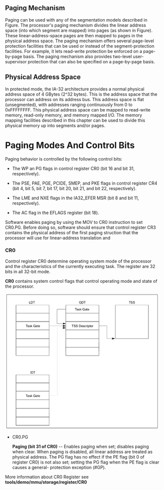 Paging Mechanism
----------------------------------------------

Paging can be used with any of the segmentation models described in Figure. The
processor's paging mechanism divides the linear address space (into which 
segment are mapped) into pages (as shown in Figure). These linear-address-space
pages are then mapped to pages in the physical address space. The paging 
mechanism offers several page-level protection facilities that can be used or
instead of the segment-protection facilities. For example, it lets read-write
protection be enforced on a page-by-page basis. The paging mechanism also 
provides two-level user-supervisor protection that can also be specified on
a page-by-page basis.

## Physical Address Space

In protected mode, the IA-32 architecture provides a normal physical address 
space of 4 GBytes (2^32 bytes). This is the address space that the processor
can address on its address bus. This address space is flat (unsegmented), with
addresses ranging continuously from 0 to 0xFFFFFFFF. This physical address 
space can be mapped to read-write memory, read-only memory, and memory mapped
I/O. The memory mapping facilities described in this chapter can be used to
divide this physical memory up into segments and/or pages.

# Paging Modes And Control Bits

Paging behavior is controlled by the following control bits:

* The WP an PG flags in control register CR0 (bit 16 and bit 31, respectively).

* The PSE, PAE, PGE, PCIDE, SMEP, and PKE flags in control register CR4 (bit 4,
  bit 5, bit 7, bit 17, bit 20, bit 21, and bit 22, respectively).

* The LME and NXE flags in the IA32_EFER MSR (bit 8 and bit 11, respectively).

* The AC flag in the EFLAGS register (bit 18).

Software enables paging by using the MOV to CR0 instruction to set CR0.PG.
Before doing so, software should ensure that control register CR3 contains the
physical address of the first paging struction that the processor will use for
linear-address translation and 

### CR0

Control register CR0 determine operating system mode of the processor and the
characteristics of the currently executing task. The register are 32 bits in
all 32-bit mode.

**CR0** contains system control flags that control operating mode and state of
the processor.

![CR0_Register](https://github.com/EmulateSpace/PictureSet/blob/master/BiscuitOS/kernel/MMU000414.png)

* CR0.PG

  **Paging (bit 31 of CR0)** -- Enables paging when set; disables paging when
  clear. When paging is disabled, all linear address are treated as physical
  address. The PG flag has no effect if the PE flag (bit 0 of register CR0) is
  not also set; setting the PG flag when the PE flag is clear causes a general-
  protection exception (#GP).

More information about CR0 Register see **tools/demo/mmu/storage/register/CR0**


